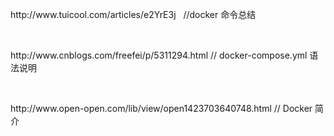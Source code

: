 <p>
	http://www.tuicool.com/articles/e2YrE3j &nbsp; //docker 命令总结
</p>
<p>
	<br />
</p>
<p>
	http://www.cnblogs.com/freefei/p/5311294.html // docker-compose.yml 语法说明
</p>
<p>
	<br />
</p>
<p>
	http://www.open-open.com/lib/view/open1423703640748.html // Docker 简介
</p>